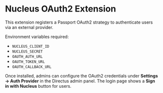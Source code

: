 # Nucleus OAuth2 Extension

This extension registers a Passport OAuth2 strategy to authenticate users via an external provider.

Environment variables required:
- `NUCLEUS_CLIENT_ID`
- `NUCLEUS_SECRET`
- `OAUTH_AUTH_URL`
- `OAUTH_TOKEN_URL`
- `OAUTH_CALLBACK_URL`

Once installed, admins can configure the OAuth2 credentials under **Settings → Auth Provider** in the Directus admin panel. The login page shows a **Sign in with Nucleus** button for users.
